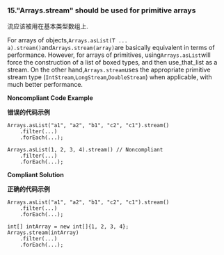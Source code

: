 
### 15."Arrays.stream" should be used for primitive arrays

流应该被用在基本类型数组上.

For arrays of objects,`Arrays.asList(T ... a).stream()`and`Arrays.stream(array)`are basically equivalent in terms of performance. However, for arrays of primitives, using`Arrays.asList`will force the construction of a list of boxed types, and then use_that_list as a stream. On the other hand,`Arrays.stream`uses the appropriate primitive stream type (`IntStream`,`LongStream`,`DoubleStream`) when applicable, with much better performance.



**Noncompliant Code Example**

**错误的代码示例**

```
Arrays.asList("a1", "a2", "b1", "c2", "c1").stream()
    .filter(...)
    .forEach(...);

Arrays.asList(1, 2, 3, 4).stream() // Noncompliant
    .filter(...)
    .forEach(...);
```


**Compliant Solution**

**正确的代码示例**

```
Arrays.asList("a1", "a2", "b1", "c2", "c1").stream()
    .filter(...)
    .forEach(...);

int[] intArray = new int[]{1, 2, 3, 4};
Arrays.stream(intArray)
    .filter(...)
    .forEach(...);
```

